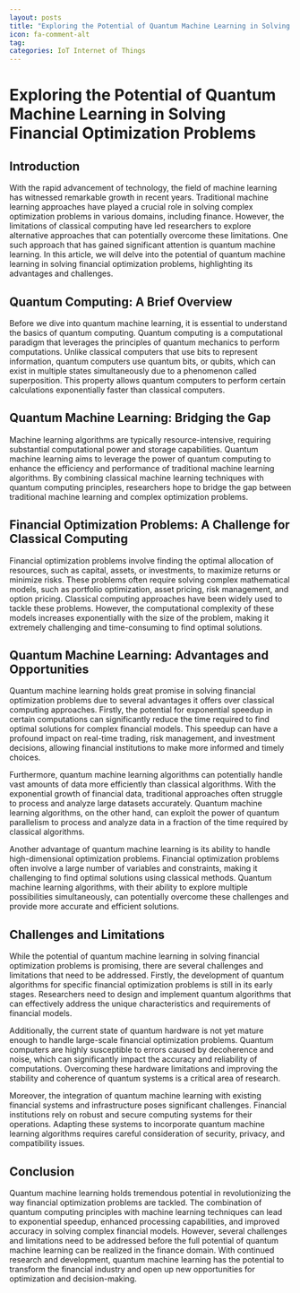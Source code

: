 ```yaml
---
layout: posts
title: "Exploring the Potential of Quantum Machine Learning in Solving Financial Optimization Problems"
icon: fa-comment-alt
tag:      
categories: IoT Internet of Things
---
```



# Exploring the Potential of Quantum Machine Learning in Solving Financial Optimization Problems

## Introduction

With the rapid advancement of technology, the field of machine learning has witnessed remarkable growth in recent years. Traditional machine learning approaches have played a crucial role in solving complex optimization problems in various domains, including finance. However, the limitations of classical computing have led researchers to explore alternative approaches that can potentially overcome these limitations. One such approach that has gained significant attention is quantum machine learning. In this article, we will delve into the potential of quantum machine learning in solving financial optimization problems, highlighting its advantages and challenges.

## Quantum Computing: A Brief Overview

Before we dive into quantum machine learning, it is essential to understand the basics of quantum computing. Quantum computing is a computational paradigm that leverages the principles of quantum mechanics to perform computations. Unlike classical computers that use bits to represent information, quantum computers use quantum bits, or qubits, which can exist in multiple states simultaneously due to a phenomenon called superposition. This property allows quantum computers to perform certain calculations exponentially faster than classical computers.

## Quantum Machine Learning: Bridging the Gap

Machine learning algorithms are typically resource-intensive, requiring substantial computational power and storage capabilities. Quantum machine learning aims to leverage the power of quantum computing to enhance the efficiency and performance of traditional machine learning algorithms. By combining classical machine learning techniques with quantum computing principles, researchers hope to bridge the gap between traditional machine learning and complex optimization problems.

## Financial Optimization Problems: A Challenge for Classical Computing

Financial optimization problems involve finding the optimal allocation of resources, such as capital, assets, or investments, to maximize returns or minimize risks. These problems often require solving complex mathematical models, such as portfolio optimization, asset pricing, risk management, and option pricing. Classical computing approaches have been widely used to tackle these problems. However, the computational complexity of these models increases exponentially with the size of the problem, making it extremely challenging and time-consuming to find optimal solutions.

## Quantum Machine Learning: Advantages and Opportunities

Quantum machine learning holds great promise in solving financial optimization problems due to several advantages it offers over classical computing approaches. Firstly, the potential for exponential speedup in certain computations can significantly reduce the time required to find optimal solutions for complex financial models. This speedup can have a profound impact on real-time trading, risk management, and investment decisions, allowing financial institutions to make more informed and timely choices.

Furthermore, quantum machine learning algorithms can potentially handle vast amounts of data more efficiently than classical algorithms. With the exponential growth of financial data, traditional approaches often struggle to process and analyze large datasets accurately. Quantum machine learning algorithms, on the other hand, can exploit the power of quantum parallelism to process and analyze data in a fraction of the time required by classical algorithms.

Another advantage of quantum machine learning is its ability to handle high-dimensional optimization problems. Financial optimization problems often involve a large number of variables and constraints, making it challenging to find optimal solutions using classical methods. Quantum machine learning algorithms, with their ability to explore multiple possibilities simultaneously, can potentially overcome these challenges and provide more accurate and efficient solutions.

## Challenges and Limitations

While the potential of quantum machine learning in solving financial optimization problems is promising, there are several challenges and limitations that need to be addressed. Firstly, the development of quantum algorithms for specific financial optimization problems is still in its early stages. Researchers need to design and implement quantum algorithms that can effectively address the unique characteristics and requirements of financial models.

Additionally, the current state of quantum hardware is not yet mature enough to handle large-scale financial optimization problems. Quantum computers are highly susceptible to errors caused by decoherence and noise, which can significantly impact the accuracy and reliability of computations. Overcoming these hardware limitations and improving the stability and coherence of quantum systems is a critical area of research.

Moreover, the integration of quantum machine learning with existing financial systems and infrastructure poses significant challenges. Financial institutions rely on robust and secure computing systems for their operations. Adapting these systems to incorporate quantum machine learning algorithms requires careful consideration of security, privacy, and compatibility issues.

## Conclusion

Quantum machine learning holds tremendous potential in revolutionizing the way financial optimization problems are tackled. The combination of quantum computing principles with machine learning techniques can lead to exponential speedup, enhanced processing capabilities, and improved accuracy in solving complex financial models. However, several challenges and limitations need to be addressed before the full potential of quantum machine learning can be realized in the finance domain. With continued research and development, quantum machine learning has the potential to transform the financial industry and open up new opportunities for optimization and decision-making.